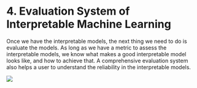 # 4. Evaluation System of Interpretable Machine Learning

Once we have the interpretable models, the next thing we need to do is evaluate the models. As long as we have a metric to assess the interpretable models, we know what makes a good interpretable model looks like, and how to achieve that. A comprehensive evaluation system also helps a user to understand the reliability in the interpretable models.

![](https://lh6.googleusercontent.com/5tBRJeFRD3TZWJ4E0ct0bkb02fNf2NZ8AfHUEEndYu5JmE8b93u8y7HHp9fH4Si-4Gn9UKj9f5BJE6dQVZahRtTeD-VFf_lSUj4nr14gD1tyzitoY2g2YLSU_9fAyL8XXeimX3rS7DQ)

